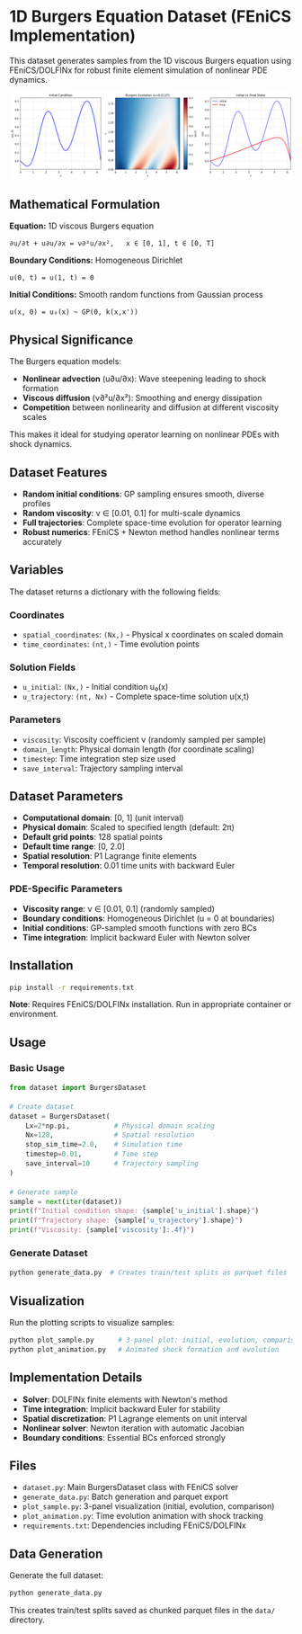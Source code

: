 # 1D Burgers Equation Dataset (FEniCS Implementation)

This dataset generates samples from the 1D viscous Burgers equation using FEniCS/DOLFINx for robust finite element simulation of nonlinear PDE dynamics.

![Sample Plot](sample_plot.png)

## Mathematical Formulation

**Equation:** 1D viscous Burgers equation
```
∂u/∂t + u∂u/∂x = ν∂²u/∂x²,   x ∈ [0, 1], t ∈ [0, T]
```

**Boundary Conditions:** Homogeneous Dirichlet
```
u(0, t) = u(1, t) = 0
```

**Initial Conditions:** Smooth random functions from Gaussian process
```
u(x, 0) = u₀(x) ~ GP(0, k(x,x'))
```

## Physical Significance

The Burgers equation models:
- **Nonlinear advection** (u∂u/∂x): Wave steepening leading to shock formation
- **Viscous diffusion** (ν∂²u/∂x²): Smoothing and energy dissipation  
- **Competition** between nonlinearity and diffusion at different viscosity scales

This makes it ideal for studying operator learning on nonlinear PDEs with shock dynamics.

## Dataset Features

- **Random initial conditions**: GP sampling ensures smooth, diverse profiles
- **Random viscosity**: ν ∈ [0.01, 0.1] for multi-scale dynamics
- **Full trajectories**: Complete space-time evolution for operator learning
- **Robust numerics**: FEniCS + Newton method handles nonlinear terms accurately

## Variables

The dataset returns a dictionary with the following fields:

### Coordinates
- `spatial_coordinates`: `(Nx,)` - Physical x coordinates on scaled domain
- `time_coordinates`: `(nt,)` - Time evolution points

### Solution Fields
- `u_initial`: `(Nx,)` - Initial condition u₀(x)
- `u_trajectory`: `(nt, Nx)` - Complete space-time solution u(x,t)

### Parameters
- `viscosity`: Viscosity coefficient ν (randomly sampled per sample)
- `domain_length`: Physical domain length (for coordinate scaling)
- `timestep`: Time integration step size used
- `save_interval`: Trajectory sampling interval

## Dataset Parameters

- **Computational domain**: [0, 1] (unit interval)
- **Physical domain**: Scaled to specified length (default: 2π)
- **Default grid points**: 128 spatial points
- **Default time range**: [0, 2.0] 
- **Spatial resolution**: P1 Lagrange finite elements
- **Temporal resolution**: 0.01 time units with backward Euler

### PDE-Specific Parameters
- **Viscosity range**: ν ∈ [0.01, 0.1] (randomly sampled)
- **Boundary conditions**: Homogeneous Dirichlet (u = 0 at boundaries)
- **Initial conditions**: GP-sampled smooth functions with zero BCs
- **Time integration**: Implicit backward Euler with Newton solver

## Installation

```bash
pip install -r requirements.txt
```

**Note**: Requires FEniCS/DOLFINx installation. Run in appropriate container or environment.

## Usage

### Basic Usage
```python
from dataset import BurgersDataset

# Create dataset
dataset = BurgersDataset(
    Lx=2*np.pi,           # Physical domain scaling
    Nx=128,               # Spatial resolution
    stop_sim_time=2.0,    # Simulation time
    timestep=0.01,        # Time step
    save_interval=10      # Trajectory sampling
)

# Generate sample
sample = next(iter(dataset))
print(f"Initial condition shape: {sample['u_initial'].shape}")
print(f"Trajectory shape: {sample['u_trajectory'].shape}")
print(f"Viscosity: {sample['viscosity']:.4f}")
```

### Generate Dataset
```bash
python generate_data.py  # Creates train/test splits as parquet files
```

## Visualization

Run the plotting scripts to visualize samples:

```bash
python plot_sample.py      # 3-panel plot: initial, evolution, comparison
python plot_animation.py   # Animated shock formation and evolution
```

## Implementation Details

- **Solver**: DOLFINx finite elements with Newton's method
- **Time integration**: Implicit backward Euler for stability  
- **Spatial discretization**: P1 Lagrange elements on unit interval
- **Nonlinear solver**: Newton iteration with automatic Jacobian
- **Boundary conditions**: Essential BCs enforced strongly

## Files

- `dataset.py`: Main BurgersDataset class with FEniCS solver
- `generate_data.py`: Batch generation and parquet export
- `plot_sample.py`: 3-panel visualization (initial, evolution, comparison)  
- `plot_animation.py`: Time evolution animation with shock tracking
- `requirements.txt`: Dependencies including FEniCS/DOLFINx

## Data Generation

Generate the full dataset:

```bash
python generate_data.py
```

This creates train/test splits saved as chunked parquet files in the `data/` directory.
